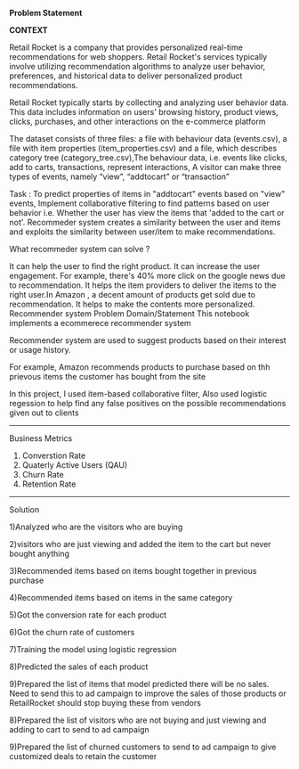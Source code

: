 **Problem Statement**

**CONTEXT**

Retail Rocket is a company that provides personalized real-time recommendations for web shoppers. Retail Rocket's services typically involve utilizing recommendation algorithms to analyze user behavior, preferences, and historical data to deliver personalized product recommendations.

Retail Rocket typically starts by collecting and analyzing user behavior data. This data includes information on users' browsing history, product views, clicks, purchases, and other interactions on the e-commerce platform

The dataset consists of three files: a file with behaviour data (events.csv), a file with item properties (item_properties.сsv) and a file, which describes category tree (category_tree.сsv),The behaviour data, i.e. events like clicks, add to carts, transactions, represent interactions, A visitor can make three types of events, namely “view”, “addtocart” or “transaction”

Task : To predict properties of items in "addtocart" events based on "view" events, Implement collaborative filtering to find patterns based on user behavior i.e. Whether the user has view the items that 'added to the cart or not'.
Recommeder system creates a similarity between the user and items and exploits the similarity between user/item to make recommendations.

What recommeder system can solve ?

It can help the user to find the right product.
It can increase the user engagement. For example, there's 40% more click on the google news due to recommendation.
It helps the item providers to deliver the items to the right user.In Amazon , a decent amount of products get sold due to recommendation.
It helps to make the contents more personalized.
Recommender system Problem Domain/Statement
This notebook implements a ecommerece recommender system

Recommender system are used to suggest products based on their interest or usage history.

For example, Amazon recommends products to purchase based on thh prievous items the customer has bought from the site

In this project, I used item-based collaborative filter, Also used logistic regession to help find any false positives on the possible recommendations given out to clients

*****************************************************************************************************************************************************************************************
Business Metrics 
1) Converstion Rate
2) Quaterly Active Users (QAU)
3) Churn Rate
4) Retention Rate

   
*****************************************************************************************************************************************************************************************
Solution

1)Analyzed who are the visitors who are buying 

2)visitors who are just viewing and added the item to the cart but never bought anything

3)Recommended items based on items bought together in previous purchase

4)Recommended items based on items in the same category

5)Got the conversion rate for each product

6)Got the churn rate of customers

7)Training the model using logistic regression

8)Predicted the sales of each product

9)Prepared the list of items that model predicted there will be no sales. Need to send this to ad campaign to improve the sales of those products or RetailRocket should stop buying these from vendors

8)Prepared the list of visitors who are not buying and just viewing and adding to cart to send to ad campaign

9)Prepared the list of churned customers to send to ad campaign to give customized deals to retain the customer
